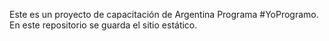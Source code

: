 Este es un proyecto de capacitación de Argentina Programa #YoProgramo. 
En este repositorio se guarda el sitio estático.
